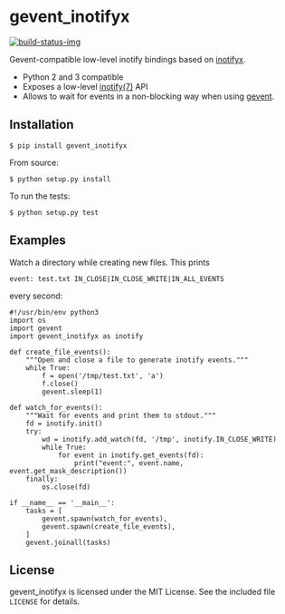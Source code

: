 # gevent_inotifyx

[![build-status-img]][build-status-url]

Gevent-compatible low-level inotify bindings based on [inotifyx].

  - Python 2 and 3 compatible
  - Exposes a low-level [inotify(7)][inotify] API
  - Allows to wait for events in a non-blocking way when using [gevent].

[inotify]: http://man7.org/linux/man-pages/man7/inotify.7.html
[inotifyx]: https://launchpad.net/inotifyx/
[gevent]: http://www.gevent.org/
[build-status-url]: https://travis-ci.org/trendels/gevent_inotifyx
[build-status-img]: https://travis-ci.org/trendels/gevent_inotifyx.svg

## Installation

    $ pip install gevent_inotifyx

From source:

    $ python setup.py install

To run the tests:

    $ python setup.py test

## Examples

Watch a directory while creating new files. This prints

    event: test.txt IN_CLOSE|IN_CLOSE_WRITE|IN_ALL_EVENTS

every second:

```.python
#!/usr/bin/env python3
import os
import gevent
import gevent_inotifyx as inotify

def create_file_events():
    """Open and close a file to generate inotify events."""
    while True:
        f = open('/tmp/test.txt', 'a')
        f.close()
        gevent.sleep(1)

def watch_for_events():
    """Wait for events and print them to stdout."""
    fd = inotify.init()
    try:
        wd = inotify.add_watch(fd, '/tmp', inotify.IN_CLOSE_WRITE)
        while True:
            for event in inotify.get_events(fd):
                print("event:", event.name, event.get_mask_description())
    finally:
        os.close(fd)

if __name__ == '__main__':
    tasks = [
        gevent.spawn(watch_for_events),
        gevent.spawn(create_file_events),
    ]
    gevent.joinall(tasks)
```

## License

gevent_inotifyx is licensed under the MIT License. See the included file `LICENSE` for details.
